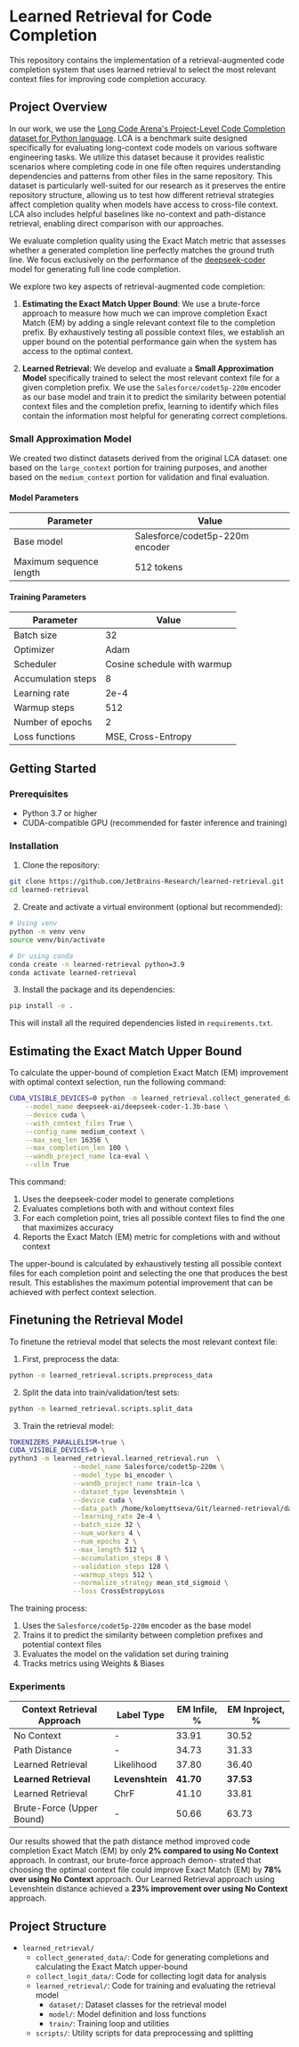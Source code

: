 # Learned Retrieval for Code Completion

This repository contains the implementation of a retrieval-augmented code completion system that uses learned retrieval to select the most relevant context files for improving code completion accuracy.

## Project Overview

In our work, we use the [Long Code Arena's Project-Level Code Completion dataset for Python language](https://huggingface.co/datasets/JetBrains-Research/lca-project-level-code-completion). LCA is a benchmark suite designed specifically for evaluating long-context code models on various software engineering tasks. We utilize this dataset because it provides realistic scenarios where completing code in one file often requires understanding dependencies and patterns from other files in the same repository. This dataset is particularly well-suited for our research as it preserves the entire repository structure, allowing us to test how different retrieval strategies affect completion quality when models have access to cross-file context. LCA also includes helpful baselines like no-context and path-distance retrieval, enabling direct comparison with our approaches.

We evaluate completion quality using the Exact Match metric that assesses whether a generated completion line perfectly matches the ground truth line. We focus exclusively on the performance of the [deepseek-coder](https://huggingface.co/deepseek-ai/deepseek-coder-1.3b-base) model for generating full line code completion.

We explore two key aspects of retrieval-augmented code completion:

1. **Estimating the Exact Match Upper Bound**: We use a brute-force approach to measure how much we can improve completion Exact Match (EM) by adding a single relevant context file to the completion prefix. By exhaustively testing all possible context files, we establish an upper bound on the potential performance gain when the system has access to the optimal context.

2. **Learned Retrieval**: We develop and evaluate a **Small Approximation Model** specifically trained to select the most relevant context file for a given completion prefix. We use the `Salesforce/codet5p-220m` encoder as our base model and train it to predict the similarity between potential context files and the completion prefix, learning to identify which files contain the information most helpful for generating correct completions.

### Small Approximation Model

We created two distinct datasets derived from the original LCA dataset: one based on the `large_context` portion for training purposes, and another based on the `medium_context` portion for validation and final evaluation.

#### Model Parameters

| Parameter | Value |
|-----------|-------|
| Base model | Salesforce/codet5p-220m encoder |
| Maximum sequence length | 512 tokens |

#### Training Parameters

| Parameter | Value |
|-----------|-------|
| Batch size | 32 |
| Optimizer | Adam |
| Scheduler | Cosine schedule with warmup |
| Accumulation steps | 8 |
| Learning rate | 2e-4 |
| Warmup steps | 512 |
| Number of epochs | 2 |
| Loss functions | MSE, Cross-Entropy |

## Getting Started

### Prerequisites

- Python 3.7 or higher
- CUDA-compatible GPU (recommended for faster inference and training)

### Installation

1. Clone the repository:
```bash
git clone https://github.com/JetBrains-Research/learned-retrieval.git
cd learned-retrieval
```

2. Create and activate a virtual environment (optional but recommended):
```bash
# Using venv
python -m venv venv
source venv/bin/activate 

# Or using conda
conda create -n learned-retrieval python=3.9
conda activate learned-retrieval
```

3. Install the package and its dependencies:
```bash
pip install -e .
```

This will install all the required dependencies listed in `requirements.txt`.

## Estimating the Exact Match Upper Bound

To calculate the upper-bound of completion Exact Match (EM) improvement with optimal context selection, run the following command:

```bash
CUDA_VISIBLE_DEVICES=0 python -m learned_retrieval.collect_generated_data.run \
    --model_name deepseek-ai/deepseek-coder-1.3b-base \
    --device cuda \
    --with_context_files True \
    --config_name medium_context \
    --max_seq_len 16356 \
    --max_completion_len 100 \
    --wandb_project_name lca-eval \
    --vllm True
```

This command:
1. Uses the deepseek-coder model to generate completions
2. Evaluates completions both with and without context files
3. For each completion point, tries all possible context files to find the one that maximizes accuracy
4. Reports the Exact Match (EM) metric for completions with and without context

The upper-bound is calculated by exhaustively testing all possible context files for each completion point and selecting the one that produces the best result. This establishes the maximum potential improvement that can be achieved with perfect context selection.

## Finetuning the Retrieval Model

To finetune the retrieval model that selects the most relevant context file:

1. First, preprocess the data:
```bash
python -m learned_retrieval.scripts.preprocess_data
```

2. Split the data into train/validation/test sets:
```bash
python -m learned_retrieval.scripts.split_data
```

3. Train the retrieval model:
```bash
TOKENIZERS_PARALLELISM=true \
CUDA_VISIBLE_DEVICES=0 \
python3 -m learned_retrieval.learned_retrieval.run  \
                --model_name Salesforce/codet5p-220m \
                --model_type bi_encoder \
                --wandb_project_name train-lca \
                --dataset_type levenshtein \
                --device cuda \
                --data_path /home/kolomyttseva/Git/learned-retrieval/data/split \
                --learning_rate 2e-4 \
                --batch_size 32 \
                --num_workers 4 \
                --num_epochs 2 \
                --max_length 512 \
                --accumulation_steps 8 \
                --validation_steps 128 \
                --warmup_steps 512 \
                --normalize_strategy mean_std_sigmoid \
                --loss CrossEntropyLoss
```

The training process:
1. Uses the `Salesforce/codet5p-220m` encoder as the base model
2. Trains it to predict the similarity between completion prefixes and potential context files
3. Evaluates the model on the validation set during training
4. Tracks metrics using Weights & Biases

### Experiments

| Context Retrieval Approach | Label Type | EM Infile, % | EM Inproject, % |
|----------------------------|------------|--------------|-----------------|
| No Context | - | 33.91 | 30.52 |
| Path Distance | - | 34.73 | 31.33 |
| Learned Retrieval | Likelihood | 37.80 | 36.40 |
| **Learned Retrieval** | **Levenshtein** | **41.70** | **37.53** |
| Learned Retrieval | ChrF | 41.10 | 33.81 |
| Brute-Force (Upper Bound) | - | 50.66 | 63.73 |

Our results showed that the path distance method improved code
completion Exact Match (EM) by only **2% compared to using No
Context** approach. In contrast, our brute-force approach demon-
strated that choosing the optimal context file could improve Exact Match (EM)
by **78% over using No Context** approach.
Our Learned Retrieval approach using Levenshtein distance achieved
a **23% improvement over using No Context** approach.

## Project Structure

- `learned_retrieval/`
  - `collect_generated_data/`: Code for generating completions and calculating the Exact Match upper-bound
  - `collect_logit_data/`: Code for collecting logit data for analysis
  - `learned_retrieval/`: Code for training and evaluating the retrieval model
    - `dataset/`: Dataset classes for the retrieval model
    - `model/`: Model definition and loss functions
    - `train/`: Training loop and utilities
  - `scripts/`: Utility scripts for data preprocessing and splitting
